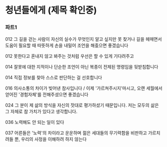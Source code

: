 # 청년들에게 (제목 확인중)

### **파트1** 

012 그 길을 걷는 사람이 자신의 실수가 무엇인지 알고 싶지만 못 찾거나 길을 헤매면서 도움이 필요할 때 따뜻하게 손을 내밀어 조언을 해줐으면 좋겠습니다

012 못한다고 혼내지 않고 봐주는 것처럼 우선은 할 수 있게 기다려주고

014 잘못에 대한 지적이나 단순한 조언이 아닌 복종이 전제된 명령임을 뒷받침합니다

014 직접 정보를 찾아 스스로 판단하는 걸 선호합니다

016 의사소통의 차이가 빚어낸 참사입니다 / 이제 '가르쳐주시지'마시고, 오랜 세월에서 얻어진 '경험자체'를 전해주셨으면 좋겠습니다

024 그 분이 제 삶의 방식을 자신의 잣대로 평가하셨기 때문입니다. 저는 모두의 삶은 그 자체로 참 가치가 있다고 생각합니다.

036 노력해도 안 되는 일이 있다

037 어른들은 '노력'의 차이라고 운운하며 젊은 세대들의 무기력함을 비판하고 가르치려들 뿐, 우리의 사정을 이해하려 하지 않는다
